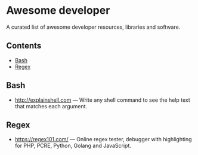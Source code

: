 # Awesome developer 

A curated list of awesome developer resources, libraries and software.

## Contents

- [Bash](#bash)
- [Regex](#regex)


## Bash

- http://explainshell.com — Write any shell command to see the help text that matches each argument.

## Regex

- https://regex101.com/ — Online regex tester, debugger with highlighting for PHP, PCRE, Python, Golang and JavaScript.
